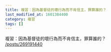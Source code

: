 ```yaml
---
title: 複習：因為基督徒的壞行為而不肯信主，罪算誰的？
last_modified_at: 1601384400
category: 複習
tags: []
---
```


<p>複習：因為基督徒的壞行為而不肯信主，罪算誰的？<br/>
<a href="/posts/269191440" target="_blank">/posts/269191440</a></p>
<p> </p>
